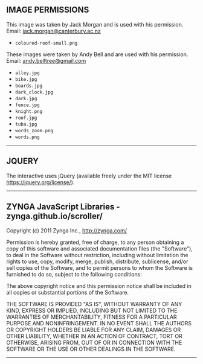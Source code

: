 IMAGE PERMISSIONS
----------------------------------------------------------------------------

This image was taken by Jack Morgan and is used with his permission.
Email: jack.morgan@canterbury.ac.nz

- `coloured-roof-small.png`

These images were taken by Andy Bell and are used with his permission.
Email: andy.belltree@gmail.com

- `alley.jpg`
- `bike.jpg`
- `boards.jpg`
- `dark_clock.jpg`
- `dark.jpg`
- `fence.jpg`
- `knight.png`
- `roof.jpg`
- `tuba.jpg`
- `words_zoom.png`
- `words.png`

----------------------------------------------------------------------------



JQUERY
----------------------------------------------------------------------------

The interactive uses jQuery (available freely under the MIT license
https://jquery.org/license/).

----------------------------------------------------------------------------



ZYNGA JavaScript Libraries - zynga.github.io/scroller/
----------------------------------------------------------------------------

Copyright (c) 2011 Zynga Inc., http://zynga.com/

Permission is hereby granted, free of charge, to any person obtaining
a copy of this software and associated documentation files (the
"Software"), to deal in the Software without restriction, including
without limitation the rights to use, copy, modify, merge, publish,
distribute, sublicense, and/or sell copies of the Software, and to
permit persons to whom the Software is furnished to do so, subject to
the following conditions:

The above copyright notice and this permission notice shall be
included in all copies or substantial portions of the Software.

THE SOFTWARE IS PROVIDED "AS IS", WITHOUT WARRANTY OF ANY KIND,
EXPRESS OR IMPLIED, INCLUDING BUT NOT LIMITED TO THE WARRANTIES OF
MERCHANTABILITY, FITNESS FOR A PARTICULAR PURPOSE AND
NONINFRINGEMENT. IN NO EVENT SHALL THE AUTHORS OR COPYRIGHT HOLDERS BE
LIABLE FOR ANY CLAIM, DAMAGES OR OTHER LIABILITY, WHETHER IN AN ACTION
OF CONTRACT, TORT OR OTHERWISE, ARISING FROM, OUT OF OR IN CONNECTION
WITH THE SOFTWARE OR THE USE OR OTHER DEALINGS IN THE SOFTWARE.

----------------------------------------------------------------------------
